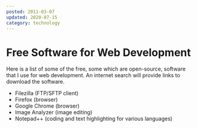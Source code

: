```yaml
---
posted: 2011-03-07
updated: 2020-07-15
category: technology
---
```


# Free Software for Web Development

Here is a list of some of the free, some which are open-source, software that I use for web development. An internet search will provide links to download the software. 

* Filezilla (FTP/SFTP client)
* Firefox (browser)
* Google Chrome (browser)
* Image Analyzer (image editing)
* Notepad++ (coding and text highlighting for various languages)

